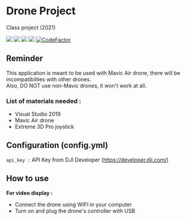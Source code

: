 # Drone Project
Class project (2021)

![](https://img.shields.io/github/issues/ZukiLTU/Portique_Project)
![](https://img.shields.io/github/forks/ZukiLTU/Portique_Project)
![](https://img.shields.io/github/stars/ZukiLTU/Portique_Project)
![](https://img.shields.io/github/license/ZukiLTU/Portique_Project)
[![CodeFactor](https://www.codefactor.io/repository/github/zukiltu/drone_project/badge)](https://www.codefactor.io/repository/github/zukiltu/drone_project)

## Reminder

<div class="rem">
<!--<img src = "" alt="">-->
This application is meant to be used with Mavic Air drone, there will be incompatibilties with other drones.
<br/>Also, DO NOT use non-Mavic drones, it won't work at all.
</div>



### List of materials needed :
<ul>
    <li>Visual Studio 2019</li>
    <li>Mavic Air drone</li>
    <li>Extreme 3D Pro joystick</li>
</ul>

## Configuration (config.yml)
`api_key :` API Key from DJI Developer (https://developer.dji.com/)<br/>

## How to use
**For video display :**
- Connect the drone using WIFI in your computer
- Turn on and plug the drone's controller with USB
